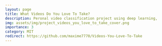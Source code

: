 ```yaml
---
layout: page
title: What Videos Do You Love To Take?
description: Peronal video classification project using deep learning, and combining Recurrent and Convolutional Neural Networks.
img: assets/img/project_videos_you_love_to_take_cover.png
importance: 3
category: MIT
redirect: https://github.com/maxime7770/Videos-You-Love-To-Take
---
```

